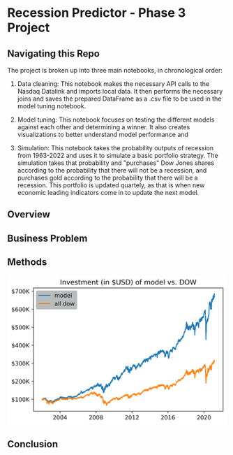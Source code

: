 # Recession Predictor - Phase 3 Project


## Navigating this Repo
The project is broken up into three main notebooks, in chronological order:

1. Data cleaning: This notebook makes the necessary API calls to the Nasdaq Datalink and imports local data. It then performs the necessary joins and saves the prepared DataFrame as a .csv file to be used in the model tuning notebook.

2. Model tuning: This notebook focuses on testing the different models against each other and determining a winner. It also creates visualizations to better understand model performance and

3. Simulation: This notebook takes the probability outputs of recession from 1963-2022 and uses it to simulate a basic portfolio strategy. The simulation takes that probability and "purchases" Dow Jones shares according to the probability that there will not be a recession, and purchases gold according to the probability that there will be a recession. This portfolio is updated quartely, as that is when new economic leading indicators come in to update the next model.



## Overview


## Business Problem


## Methods


![](/figures/StockSim.png)

## Conclusion
